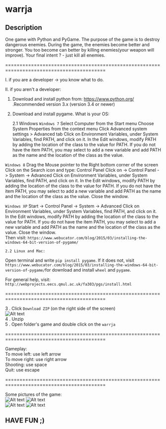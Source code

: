 warrja
======

Description
-----------

One game with Python and PyGame. The purpose of the game is to destroy dangerous enemies.
During the game, the enemies become better and stronger. You too become can better by
killing enemies(your weapon will improve).
Your final intent ? - just kill all enemies.

=========================================================================================

I. if you are a developer -> you know what to do. 

II. if you aren't a developer:  
1. Download and install python from: https://www.python.org/ .Recommended version 3.x (version 3.4 or newer)  
2. Download and install pygame. What is your OS:

     2.1 Windows
`Windows 7`
Select Computer from the Start menu
Choose System Properties from the context menu
Click Advanced system settings > Advanced tab
Click on Environment Variables, under System Variables, find PATH, and click on it.
In the Edit windows, modify PATH by adding the location of the class to the value for PATH. If you do not have the item PATH, you may select to add a new variable and add PATH as the name and the location of the class as the value.

`Windows 8`
Drag the Mouse pointer to the Right bottom corner of the screen
Click on the Search icon and type: Control Panel
Click on -> Control Panel -> System -> Advanced
Click on Environment Variables, under System Variables, find PATH, and click on it.
In the Edit windows, modify PATH by adding the location of the class to the value for PATH. If you do not have the item PATH, you may select to add a new variable and add PATH as the name and the location of the class as the value.
Close the window.

`Windows XP`
Start -> Control Panel -> System -> Advanced
Click on Environment Variables, under System Variables, find PATH, and click on it.
In the Edit windows, modify PATH by adding the location of the class to the value for PATH. If you do not have the item PATH, you may select to add a new variable and add PATH as the name and the location of the class as the value.
Close the window.  
Then visit: `https://www.webucator.com/blog/2015/03/installing-the-windows-64-bit-version-of-pygame/`  

    2.2 Linux and Mac: 
Open terminal and write `pip install pygame`. If it does not, visit `https://www.webucator.com/blog/2015/03/installing-the-windows-64-bit-version-of-pygame/`for download and install `wheel` and `pygame`.

For general help, visit: `http://webprojects.eecs.qmul.ac.uk/fa303/pgs/install.html`  

=========================================================================================

3 . Click `Download ZIP` (on the right side of the screen)  
![Alt text](http://i.imgur.com/6NLMxpV.png )  
4 . Unzip  
5 . Open folder's game and double click on the `warrja`  

=========================================================================================

Gameplay:  
To move left: use left arrow  
To move right: use right arrow  
Shooting: use space  
Quit: use escape  

=========================================================================================

Some pictures of the game:  
![Alt text](http://i.imgur.com/EXkHsA6.png) ![Alt text](http://i.imgur.com/1nRZYgM.png)  
![Alt text](http://i.imgur.com/ryVoe1R.png) ![Alt text](http://i.imgur.com/A5K0c6F.png) 

HAVE FUN ;)
-----------
